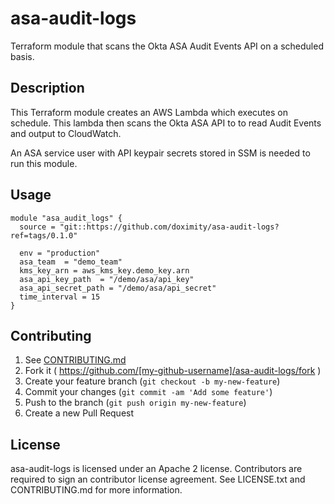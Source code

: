 # asa-audit-logs

Terraform module that scans the Okta ASA Audit Events API on a scheduled basis.

## Description

This Terraform module creates an AWS Lambda which executes on schedule. This lambda then scans the Okta ASA API to to read Audit Events and output to CloudWatch.

An ASA service user with API keypair secrets stored in SSM is needed to run this module.

## Usage

```hcl
module "asa_audit_logs" {
  source = "git::https://github.com/doximity/asa-audit-logs?ref=tags/0.1.0"
  
  env = "production"
  asa_team  = "demo_team"
  kms_key_arn = aws_kms_key.demo_key.arn
  asa_api_key_path  = "/demo/asa/api_key"
  asa_api_secret_path = "/demo/asa/api_secret"
  time_interval = 15
}

```

## Contributing

1. See [CONTRIBUTING.md](./CONTRIBUTING.md)
2. Fork it ( https://github.com/[my-github-username]/asa-audit-logs/fork )
3. Create your feature branch (`git checkout -b my-new-feature`)
4. Commit your changes (`git commit -am 'Add some feature'`)
5. Push to the branch (`git push origin my-new-feature`)
6. Create a new Pull Request

## License

asa-audit-logs is licensed under an Apache 2 license. Contributors are required to sign an contributor license agreement. See LICENSE.txt and CONTRIBUTING.md for more information.
